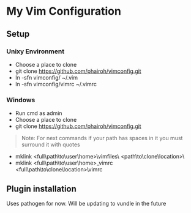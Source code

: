 # My Vim Configuration

## Setup
### Unixy Environment
* Choose a place to clone
* git clone https://github.com/phairoh/vimconfig.git
* ln -sfn vimconfig/ ~/.vim
* ln -sfn vimconfig/vimrc ~/.vimrc

### Windows
* Run cmd as admin
* Choose a place to clone
* git clone https://github.com/phairoh/vimconfig.git
> Note: For next commands if your path has spaces in it you must surround it with quotes
* mklink <full\path\to\user\home>\vimfiles\ <path\to\clone\location>\
* mklink <full\path\to\user\home>\_vimrc <full\path\to\clone\location>\vimrc

## Plugin installation
Uses pathogen for now.  Will be updating to vundle in the future


